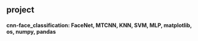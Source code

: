 ## project

#### cnn-face_classification: FaceNet, MTCNN, KNN, SVM, MLP, matplotlib, os, numpy, pandas
